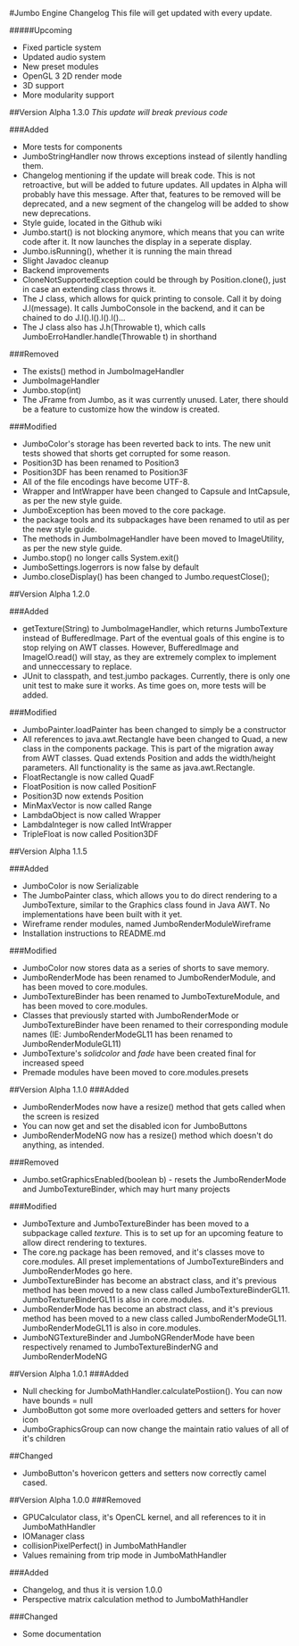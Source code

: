 #Jumbo Engine Changelog
This file will get updated with every update.

#####Upcoming
* Fixed particle system
* Updated audio system
* New preset modules
* OpenGL 3 2D render mode
* 3D support
* More modularity support

##Version Alpha 1.3.0
*This update will break previous code*

###Added
* More tests for components
* JumboStringHandler now throws exceptions instead of silently handling them.
* Changelog mentioning if the update will break code. This is not retroactive, but will be added to future updates. All updates in Alpha will probably have this message. After that, features to be removed will be deprecated, and a new segment of the changelog will be added to show new deprecations.
* Style guide, located in the Github wiki
* Jumbo.start() is not blocking anymore, which means that you can write code after it. It now launches the display in a seperate display.
* Jumbo.isRunning(), whether it is running the main thread
* Slight Javadoc cleanup
* Backend improvements
* CloneNotSupportedException could be through by Position.clone(), just in case an extending class throws it.
* The J class, which allows for quick printing to console. Call it by doing J.l(message). It calls JumboConsole in the backend, and it can be chained to do J.l().l().l().l()...
* The J class also has J.h(Throwable t), which calls JumboErroHandler.handle(Throwable t) in shorthand 

###Removed
* The exists() method in JumboImageHandler
* JumboImageHandler
* Jumbo.stop(int)
* The JFrame from Jumbo, as it was currently unused. Later, there should be a feature to customize how the window is created.

###Modified
* JumboColor's storage has been reverted back to ints. The new unit tests showed that shorts get corrupted for some reason.
* Position3D has been renamed to Position3
* Position3DF has been renamed to Position3F
* All of the file encodings have become UTF-8.
* Wrapper and IntWrapper have been changed to Capsule and IntCapsule, as per the new style guide.
* JumboException has been moved to the core package.
* the package tools and its subpackages have been renamed to util as per the new style guide.
* The methods in JumboImageHandler have been moved to ImageUtility, as per the new style guide.
* Jumbo.stop() no longer calls System.exit()
* JumboSettings.logerrors is now false by default
* Jumbo.closeDisplay() has been changed to Jumbo.requestClose();

##Version Alpha 1.2.0

###Added
* getTexture(String) to JumboImageHandler, which returns JumboTexture instead of BufferedImage. Part of the eventual goals of this engine is to stop relying on AWT classes. However, BufferedImage and ImageIO.read() will stay, as they are extremely complex to implement and unneccessary to replace.
* JUnit to classpath, and test.jumbo packages. Currently, there is only one unit test to make sure it works. As time goes on, more tests will be added.

###Modified
* JumboPainter.loadPainter has been changed to simply be a constructor
* All references to java.awt.Rectangle have been changed to Quad, a new class in the components package. This is part of the migration away from AWT classes. Quad extends Position and adds the width/height parameters. All functionality is the same as java.awt.Rectangle.
* FloatRectangle is now called QuadF
* FloatPosition is now called PositionF
* Position3D now extends Position
* MinMaxVector is now called Range
* LambdaObject is now called Wrapper
* LambdaInteger is now called IntWrapper
* TripleFloat is now called Position3DF

##Version Alpha 1.1.5

###Added
* JumboColor is now Serializable
* The JumboPainter class, which allows you to do direct rendering to a JumboTexture, similar to the Graphics class found in Java AWT. No implementations have been built with it yet.
* Wireframe render modules, named JumboRenderModuleWireframe
* Installation instructions to README.md

###Modified
* JumboColor now stores data as a series of shorts to save memory.
* JumboRenderMode has been renamed to JumboRenderModule, and has been moved to core.modules.
* JumboTextureBinder has been renamed to JumboTextureModule, and has been moved to core.modules.
* Classes that previously started with JumboRenderMode or JumboTextureBinder have been renamed to their corresponding module names (IE: JumboRenderModeGL11 has been renamed to JumboRenderModuleGL11)
* JumboTexture's *solidcolor* and *fade* have been created final for increased speed
* Premade modules have been moved to core.modules.presets

##Version Alpha 1.1.0
###Added
* JumboRenderModes now have a resize() method that gets called when the screen is resized
* You can now get and set the disabled icon for JumboButtons
* JumboRenderModeNG now has a resize() method which doesn't do anything, as intended.

###Removed
* Jumbo.setGraphicsEnabled(boolean b) - resets the JumboRenderMode and JumboTextureBinder, which may hurt many projects

###Modified
* JumboTexture and JumboTextureBinder has been moved to a subpackage called *texture.* This is to set up for an upcoming feature to allow direct rendering to textures.
* The core.ng package has been removed, and it's classes move to core.modules. All preset implementations of JumboTextureBinders and JumboRenderModes go here.
* JumboTextureBinder has become an abstract class, and it's previous method has been moved to a new class called JumboTextureBinderGL11. JumboTextureBinderGL11 is also in core.modules.
* JumboRenderMode has become an abstract class, and it's previous method has been moved to a new class called JumboRenderModeGL11. JumboRenderModeGL11 is also in core.modules.
* JumboNGTextureBinder and JumboNGRenderMode have been respectively renamed to JumboTextureBinderNG and JumboRenderModeNG

##Version Alpha 1.0.1
###Added
* Null checking for JumboMathHandler.calculatePostiion(). You can now have bounds = null
* JumboButton got some more overloaded getters and setters for hover icon
* JumboGraphicsGroup can now change the maintain ratio values of all of it's children

##Changed
* JumboButton's hovericon getters and setters now correctly camel cased.

##Version Alpha 1.0.0
###Removed
* GPUCalculator class, it's OpenCL kernel, and all references to it in JumboMathHandler
* IOManager class
* collisionPixelPerfect() in JumboMathHandler
* Values remaining from trip mode in JumboMathHandler

###Added
* Changelog, and thus it is version 1.0.0
* Perspective matrix calculation method to JumboMathHandler

###Changed
* Some documentation